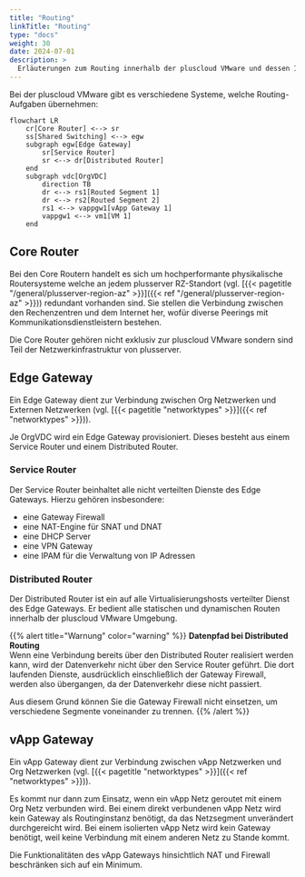 ```yaml
---
title: "Routing"
linkTitle: "Routing"
type: "docs"
weight: 30
date: 2024-07-01
description: >
  Erläuterungen zum Routing innerhalb der pluscloud VMware und dessen Implikationen
---
```


Bei der pluscloud VMware gibt es verschiedene Systeme, welche Routing-Aufgaben übernehmen:

```mermaid
flowchart LR
    cr[Core Router] <--> sr
    ss[Shared Switching] <--> egw
    subgraph egw[Edge Gateway]
        sr[Service Router]
        sr <--> dr[Distributed Router]
    end
    subgraph vdc[OrgVDC]
        direction TB
        dr <--> rs1[Routed Segment 1]
        dr <--> rs2[Routed Segment 2]
        rs1 <--> vappgw1[vApp Gateway 1]
        vappgw1 <--> vm1[VM 1]
    end
```

## Core Router

Bei den Core Routern handelt es sich um hochperformante physikalische Routersysteme welche an jedem plusserver RZ-Standort
(vgl. [{{< pagetitle "/general/plusserver-region-az" >}}]({{< ref "/general/plusserver-region-az" >}})) redundant vorhanden sind.
Sie stellen die Verbindung zwischen den Rechenzentren und dem Internet her, wofür diverse Peerings mit Kommunikationsdienstleistern bestehen.

Die Core Router gehören nicht exklusiv zur pluscloud VMware sondern sind Teil der Netzwerkinfrastruktur von plusserver.

## Edge Gateway

Ein Edge Gateway dient zur Verbindung zwischen Org Netzwerken und Externen Netzwerken (vgl. [{{< pagetitle "networktypes" >}}]({{< ref "networktypes" >}})).

Je OrgVDC wird ein Edge Gateway provisioniert.
Dieses besteht aus einem Service Router und einem Distributed Router.

### Service Router

Der Service Router beinhaltet alle nicht verteilten Dienste des Edge Gateways.
Hierzu gehören insbesondere:

* eine Gateway Firewall
* eine NAT-Engine für SNAT und DNAT
* eine DHCP Server
* eine VPN Gateway
* eine IPAM für die Verwaltung von IP Adressen

### Distributed Router

Der Distributed Router ist ein auf alle Virtualisierungshosts verteilter Dienst des Edge Gateways.
Er bedient alle statischen und dynamischen Routen innerhalb der pluscloud VMware Umgebung.

{{% alert title="Warnung" color="warning" %}}
**Datenpfad bei Distributed Routing**  
Wenn eine Verbindung bereits über den Distributed Router realisiert werden kann, wird der Datenverkehr nicht über den Service Router geführt.
Die dort laufenden Dienste, ausdrücklich einschließlich der Gateway Firewall, werden also übergangen, da der Datenverkehr diese nicht passiert.

Aus diesem Grund können Sie die Gateway Firewall nicht einsetzen, um verschiedene Segmente voneinander zu trennen.
{{% /alert %}}

## vApp Gateway

Ein vApp Gateway dient zur Verbindung zwischen vApp Netzwerken und Org Netzwerken (vgl. [{{< pagetitle "networktypes" >}}]({{< ref "networktypes" >}})).

Es kommt nur dann zum Einsatz, wenn ein vApp Netz geroutet mit einem Org Netz verbunden wird.
Bei einem direkt verbundenen vApp Netz wird kein Gateway als Routinginstanz benötigt, da das Netzsegment unverändert durchgereicht wird.
Bei einem isolierten vApp Netz wird kein Gateway benötigt, weil keine Verbindung mit einem anderen Netz zu Stande kommt.

Die Funktionalitäten des vApp Gateways hinsichtlich NAT und Firewall beschränken sich auf ein Minimum.
